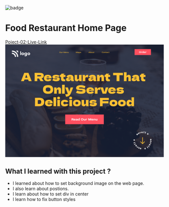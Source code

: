 ![badge](https://img.shields.io/badge/Project-02-lightgrey)
# **Food Restaurant Home Page**
[Poject-02-Live-Link](https://project-02-food-restaurant-home-page.netlify.app/)
![images](./2.png)

## **What I learned with this project ?**
- I learned about how to set background image on the web page.
- I also learn about postions.
- I learn about how to set div in center
- I learn how to fix button styles
